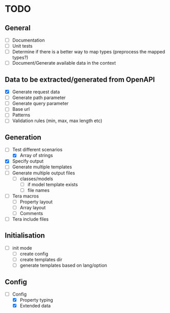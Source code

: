 # TODO

## General

- [ ] Documentation
- [ ] Unit tests
- [ ] Determine if there is a better way to map types (preprocess the mapped types?)
- [ ] Document/Generate available data in the context

## Data to be extracted/generated from OpenAPI

- [x] Generate request data
- [ ] Generate path parameter
- [ ] Generate query parameter
- [ ] Base url
- [ ] Patterns
- [ ] Validation rules (min, max, max length etc)

## Generation

- [ ] Test different scenarios
    - [x] Array of strings
- [x] Specify output
- [ ] Generate multiple templates
- [ ] Generate multiple output files
    - [ ] classes/models
        - [ ] if model template exists
        - [ ] file names
- [ ] Tera macros
    - [ ] Property layout
    - [ ] Array layout
    - [ ] Comments
- [ ] Tera include files

## Initialisation

- [ ] init mode
    - [ ] create config
    - [ ] create templates dir
    - [ ] generate templates based on lang/option

## Config

- [ ] Config
    - [x] Property typing
    - [x] Extended data
